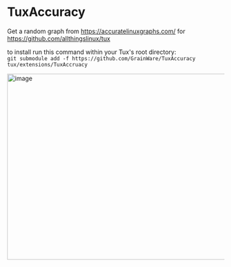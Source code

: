 # TuxAccuracy
Get a random graph from https://accuratelinuxgraphs.com/ for https://github.com/allthingslinux/tux

to install run this command within your Tux's root directory: \
`git submodule add -f https://github.com/GrainWare/TuxAccuracy tux/extensions/TuxAccruacy`

<img width="589" height="430" alt="image" src="https://github.com/user-attachments/assets/03a7df5e-7d56-4b6c-992f-f5b3bcdb7a20" />
